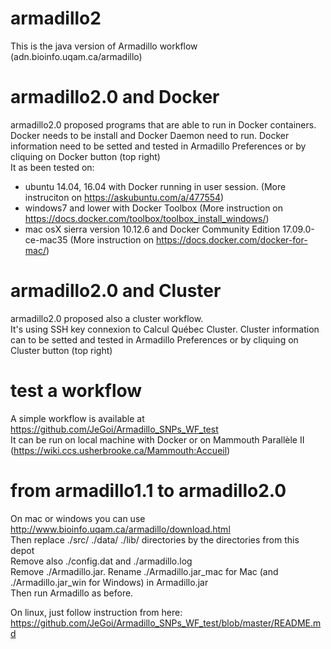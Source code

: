 armadillo2
==========

This is the java version of Armadillo workflow (adn.bioinfo.uqam.ca/armadillo)

# armadillo2.0 and Docker 
armadillo2.0 proposed programs that are able to run in Docker containers. \
Docker needs to be install and Docker Daemon need to run. Docker information need to be setted and tested in Armadillo Preferences or by cliquing on Docker button (top right) \
It as been tested on:
- ubuntu 14.04, 16.04 with Docker running in user session. (More instruciton on https://askubuntu.com/a/477554)
- windows7 and lower with Docker Toolbox (More instruction on https://docs.docker.com/toolbox/toolbox_install_windows/)
- mac osX sierra version 10.12.6 and Docker Community Edition 17.09.0-ce-mac35 (More instruction on https://docs.docker.com/docker-for-mac/)

# armadillo2.0 and Cluster
armadillo2.0 proposed also a cluster workflow. \
It's using SSH key connexion to Calcul Québec Cluster. Cluster information can to be setted and tested in Armadillo Preferences or by cliquing on Cluster button (top right)

# test a workflow
A simple workflow is available at https://github.com/JeGoi/Armadillo_SNPs_WF_test \
It can be run on local machine with Docker or on Mammouth Parallèle II (https://wiki.ccs.usherbrooke.ca/Mammouth:Accueil)

# from armadillo1.1 to armadillo2.0
On mac or windows you can use http://www.bioinfo.uqam.ca/armadillo/download.html \
Then replace ./src/ ./data/ ./lib/ directories by the directories from this depot \
Remove also ./config.dat and ./armadillo.log \
Remove ./Armadillo.jar. Rename ./Armadillo.jar_mac for Mac (and ./Armadillo.jar_win for Windows) in Armadillo.jar \
Then run Armadillo as before.

On linux, just follow instruction from here: https://github.com/JeGoi/Armadillo_SNPs_WF_test/blob/master/README.md
